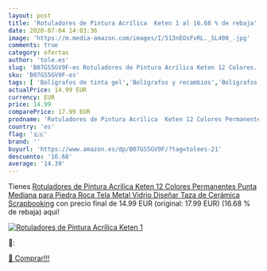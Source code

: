 ```yaml
---
layout: post
title: 'Rotuladores de Pintura Acrílica  Keten 1 al 16.68 % de rebaja'
date: 2020-07-04 14:03:36
image: 'https://m.media-amazon.com/images/I/513nEOsFvRL._SL400_.jpg'
comments: true
category: ofertas
author: 'tole.es'
slug: 'B07GS5GV9F-es Rotuladores de Pintura Acrílica Keten 12 Colores...'
sku: 'B07GS5GV9F-es'
tags: [ 'Bolígrafos de tinta gel','Bolígrafos y recambios','Bolígrafos, lápices y útiles de escritura','Oficina y papelería','Recambios para bolígrafos y plumas','rotuladores', ]
actualPrice: 14.99 EUR
currency: EUR
price: 14.99
comparePrice: 17.99 EUR
prodname: 'Rotuladores de Pintura Acrílica  Keten 12 Colores Permanentes Punta Mediana para Piedra  Roca  Tela  Metal  Vidrio  Diseñar Taza de Cerámica  Scrapbooking'
country: 'es'
flag: '🇪🇸'
brand: ''
buyurl: 'https://www.amazon.es/dp/B07GS5GV9F/?tag=tolees-21'
descuento: '16.68'
average: '14.39'
---
```


Tienes [Rotuladores de Pintura Acrílica  Keten 12 Colores Permanentes Punta Mediana para Piedra  Roca  Tela  Metal  Vidrio  Diseñar Taza de Cerámica  Scrapbooking](https://www.amazon.es/dp/B07GS5GV9F/?tag=tolees-21) con precio final de  14.99 EUR (original: 17.99 EUR) (16.68 %  de rebaja) aqui!

[![Rotuladores de Pintura Acrílica  Keten 1](https://m.media-amazon.com/images/I/513nEOsFvRL._SL400_.jpg)](https://www.amazon.es/dp/B07GS5GV9F/?tag=tolees-21)

🔎:


[🛒 Comprar!!!](https://www.amazon.es/dp/B07GS5GV9F/?tag=tolees-21)
